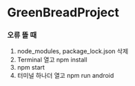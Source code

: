 # GreenBreadProject
### 오류 뜰 때 
1. node_modules, package_lock.json 삭제
2. Terminal 열고 npm install
3. npm start
4. 터미널 하나더 열고 npm run android